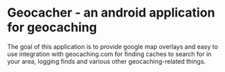 # Geocacher - an android application for geocaching

The goal of this application is to provide google map overlays
and easy to use integration with geocaching.com for finding
caches to search for in your area, logging finds and various
other geocaching-related things.
